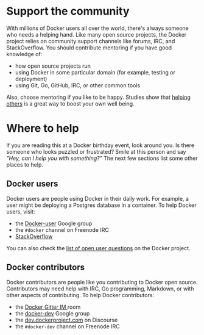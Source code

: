 <!--[metadata]>
+++
title = "Support the community"
description = "Support the community"
keywords = ["support, community, users, irc"]
[menu.main]
parent="mn_opensource"
weight=1
+++
<![end-metadata]-->

# Support the community

With millions of Docker users all over the world, there's always someone who
needs a helping hand. Like many open source projects, the Docker project relies
on community support channels like forums, IRC, and StackOverflow.  You should
contribute mentoring if you have good knowledge of:

* how open source projects run
* using Docker in some particular domain (for example, testing or deployment)
* using Git, Go, GitHub, IRC, or other common tools

Also, choose mentoring if you like to be happy. Studies show that <a
href="http://goo.gl/HSz8UT" target="_blank">helping others</a> is a great way to
boost your own well being.


# Where to help

If you are reading this at a Docker birthday event, look around you.  Is there
someone who looks puzzled or frustrated? Smile at this person and say *"Hey, can
I help you with something?"*  The next few sections list some other places to help.

## Docker users

Docker users are people using Docker in their daily work. For example, a user
might be deploying a Postgres database in a container. To help Docker users, visit:

* the <a href="https://groups.google.com/forum/#!forum/docker-user"
target="_blank">Docker-user</a> Google group
* the `#docker` channel on Freenode IRC
*  <a href="http://stackoverflow.com/search?tab=newest&q=docker"
target="_blank">StackOverflow</a>

You can also check the <a href="http://goo.gl/Kv8EdU" target="_blank">list of
open user questions</a> on the Docker project.

      
## Docker contributors

Docker contributors are people like you contributing to Docker open source. 
Contributors may need help with IRC, Go programming, Markdown, or with other
aspects of contributing. To help Docker contributors:

* the <a href="https://gitter.im/docker/docker" target="_blank">Docker Gitter IM
</a> room 
* the <a href="https://groups.google.com/forum/#!forum/docker-dev"
target="_blank">docker-dev</a>  Google group 
* the <a href="https://dev.dockerproject.com"
target="_blank">dev.dockerproject.com</a> on Discourse
* the `#docker-dev` channel on Freenode IRC


